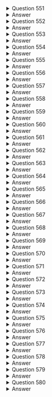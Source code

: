 <details>
  <summary>Question 551</summary>

A company has a financial application that produces reports. The reports average 50 KB in size and are stored in Amazon S3. The reports are frequently accessed during the first week after production and must be stored for several years. The reports must be retrievable within 6 hours.

Which solution meets these requirements MOST cost-effectively?

-   [ ] A. Use S3 Standard. Use an S3 Lifecycle rule to transition the reports to S3 Glacier after 7 days.
-   [ ] B. Use S3 Standard. Use an S3 Lifecycle rule to transition the reports to S3 Standard-Infrequent Access (S3 Standard-IA) after 7 days.
-   [ ] C. Use S3 Intelligent-Tiering. Configure S3 Intelligent-Tiering to transition the reports to S3 Standard-Infrequent Access (S3 Standard-IA) and S3 Glacier.
-   [ ] D. Use S3 Standard. Use an S3 Lifecycle rule to transition the reports to S3 Glacier Deep Archive after 7 days.

</details>

<details>
  <summary>Answer</summary>

-   [ ] A. Use S3 Standard. Use an S3 Lifecycle rule to transition the reports to S3 Glacier after 7 days.

Why this is the correct answer:

A. Use S3 Standard. Use an S3 Lifecycle rule to transition the reports to S3 Glacier after 7 days.

-   [ ] S3 Standard is suitable for frequently accessed data, meeting the requirement for access during the first week.
-   [ ] S3 Lifecycle rules automate the transition of objects between storage classes.
-   [ ] Transitioning to S3 Glacier after 7 days balances cost-effectiveness and the 6-hour retrieval requirement. S3 Glacier has a retrieval time of a few hours, which fits the needs.
-   [ ] This solution is cost-effective because S3 Glacier is cheaper for long-term storage compared to S3 Standard.

Why are the other answers wrong?

-   [ ] B. S3 Standard-IA is for less frequently accessed data. Since the reports are frequently accessed in the first week, this is not ideal.
-   [ ] C. S3 Intelligent-Tiering automatically moves data based on access patterns, which adds complexity without a clear cost benefit over using lifecycle rules for known access patterns.
-   [ ] D. S3 Glacier Deep Archive has the lowest storage cost but a longer retrieval time (typically within 12 hours), which does not meet the 6-hour requirement.

Therefore, Option A is the most cost-effective solution that meets the access and retrieval requirements.
</details>
<details>
  <summary>Question 552</summary>

A company needs to optimize the cost of its Amazon EC2 instances. The company also needs to change the type and family of its EC2 instances every 2-3 months. What should the company do to meet these requirements?

-   [ ] A. Purchase Partial Upfront Reserved Instances for a 3-year term.
-   [ ] B. Purchase a No Upfront Compute Savings Plan for a 1-year term.
-   [ ] C. Purchase All Upfront Reserved Instances for a 1-year term.
-   [ ] D. Purchase an All Upfront EC2 Instance Savings Plan for a 1-year term.

</details>

<details>
  <summary>Answer</summary>

-   [ ] B. Purchase a No Upfront Compute Savings Plan for a 1-year term.

Why this is the correct answer:

B. Purchase a No Upfront Compute Savings Plan for a 1-year term.

-   [ ] Compute Savings Plans provide significant cost savings and flexibility.
-   [ ] No Upfront Savings Plans do not require any initial payment, which helps with cost optimization.
-   [ ] Compute Savings Plans allow you to change the EC2 instance type and family, which is necessary since the company changes instances every 2-3 months.
-   [ ] A 1-year term provides a good balance between commitment and flexibility.

Why are the other answers wrong?

-   [ ] A, C, and D. Reserved Instances and EC2 Instance Savings Plans commit you to specific instance types or families, reducing flexibility and not accommodating the need to change instances frequently. All Upfront options also require a large initial payment.

Therefore, Option B is the best choice for cost optimization and flexibility in changing EC2 instances.
</details>
<details>
  <summary>Question 553</summary>

A solutions architect needs to review a company's Amazon S3 buckets to discover personally identifiable information (PII). The company stores the PII data in the us-east-1 Region and us-west-2 Region. Which solution will meet these requirements with the LEAST operational overhead?

-   [ ] A. Configure Amazon Macie in each Region. Create a job to analyze the data that is in Amazon S3.
-   [ ] B. Configure AWS Security Hub for all Regions. Create an AWS Config rule to analyze the data that is in Amazon S3.
-   [ ] C. Configure Amazon Inspector to analyze the data that is in Amazon S3.
-   [ ] D. Configure Amazon GuardDuty to analyze the data that is in Amazon S3.

</details>

<details>
  <summary>Answer</summary>

-   [ ] A. Configure Amazon Macie in each Region. Create a job to analyze the data that is in Amazon S3.

Why this is the correct answer:

A. Configure Amazon Macie in each Region. Create a job to analyze the data that is in Amazon S3.

-   [ ] Amazon Macie is specifically designed to discover and protect sensitive data, including PII, in Amazon S3.
-   [ ] It automates the process of identifying PII, reducing operational overhead.
-   [ ] Macie can be configured to operate in multiple regions, allowing for comprehensive analysis of S3 buckets across us-east-1 and us-west-2.

Why are the other answers wrong?

-   [ ] B. AWS Security Hub provides a centralized view of security alerts and compliance status but is not designed for PII discovery in S3.
-   [ ] C. Amazon Inspector is an automated security assessment service that helps improve the security and compliance of applications deployed on AWS. It is not designed for PII discovery in S3.
-   [ ] D. Amazon GuardDuty is a threat detection service that monitors for malicious activity. It is not designed for PII discovery in S3.

Therefore, Option A is the most suitable solution for discovering PII in S3 with the least operational overhead.
</details>
<details>
  <summary>Question 554</summary>

A company's SAP application has a backend SQL Server database in an on-premises environment. The company wants to migrate its on-premises application and database server to AWS. The company needs an instance type that meets the high demands of its SAP database. On-premises performance data shows that both the SAP application and the database have high memory utilization. Which solution will meet these requirements?

-   [ ] A. Use the compute optimized instance family for the application. Use the memory optimized instance family for the database.
-   [ ] B. Use the storage optimized instance family for both the application and the database.
-   [ ] C. Use the memory optimized instance family for both the application and the database.
-   [ ] D. Use the high performance computing (HPC) optimized instance family for the application. Use the memory optimized instance family for the database.

</details>

<details>
  <summary>Answer</summary>

-   [ ] C. Use the memory optimized instance family for both the application and the database.

Why this is the correct answer:

C. Use the memory optimized instance family for both the application and the database.

-   [ ] Since the on-premises performance data shows high memory utilization for both the SAP application and the SQL Server database, using memory-optimized instances is crucial.
-   [ ] Memory-optimized instances are designed for workloads that require large amounts of memory, ensuring optimal performance for both the application and the database.

Why are the other answers wrong?

-   [ ] A. While compute-optimized instances are good for applications needing high processing power, they do not address the high memory requirement.
-   [ ] B. Storage-optimized instances are designed for applications that require high disk I/O, not high memory.
-   [ ] D. HPC-optimized instances are designed for complex scientific and engineering workloads, which is not the primary need for a typical SAP application and database.

Therefore, Option C is the most appropriate solution to meet the memory requirements of the SAP application and SQL Server database.
</details>
<details>
  <summary>Question 555</summary>

A company runs an application in a VPC with public and private subnets. The VPC extends across multiple Availability Zones. The application runs on Amazon EC2 instances in private subnets. The application uses an Amazon Simple Queue Service (Amazon SQS) queue. A solutions architect needs to design a secure solution to establish a connection between the EC2 instances and the SQS queue. Which solution will meet these requirements?

-   [ ] A. Implement an interface VPC endpoint for Amazon SQS. Configure the endpoint to use the private subnets. Add to the endpoint a security group that has an inbound access rule that allows traffic from the EC2 instances that are in the private subnets.
-   [ ] B. Implement an interface VPC endpoint for Amazon SQS. Configure the endpoint to use the public subnets. Attach to the interface endpoint a VPC endpoint policy that allows access from the EC2 instances that are in the private subnets.
-   [ ] C. Implement an interface VPC endpoint for Amazon SQS. Configure the endpoint to use the public subnets. Attach an Amazon SQS access policy to the interface VPC endpoint that allows requests from only a specified VPC endpoint.
-   [ ] D. Implement a gateway endpoint for Amazon SQS. Add a NAT gateway to the private subnets. Attach an IAM role to the EC2 instances that allows access to the SQS queue.

</details>

<details>
  <summary>Answer</summary>

-   [ ] A. Implement an interface VPC endpoint for Amazon SQS. Configure the endpoint to use the private subnets. Add to the endpoint a security group that has an inbound access rule that allows traffic from the EC2 instances that are in the private subnets.

Why this is the correct answer:

A. Implement an interface VPC endpoint for Amazon SQS. Configure the endpoint to use the private subnets. Add to the endpoint a security group that has an inbound access rule that allows traffic from the EC2 instances that are in the private subnets.

-   [ ] Interface VPC endpoints enable you to connect to AWS services privately within your VPC, without exposing your instances to the internet.
-   [ ] Configuring the endpoint in the private subnets ensures that the traffic to SQS does not leave the VPC.
-   [ ] Security groups act as a virtual firewall for your EC2 instances. By adding an inbound rule, you control which traffic is allowed to access the endpoint, providing an additional layer of security.

Why are the other answers wrong?

-   [ ] B and C. Configuring the interface VPC endpoint in the public subnets would require traffic to traverse the public subnets, which is less secure than keeping it within the private subnets.
-   [ ] D. Gateway endpoints are used for S3 and DynamoDB, not for SQS. Using a NAT gateway would allow the instances to access SQS, but it is less secure and has higher operational overhead compared to interface VPC endpoints.

Therefore, Option A is the most secure and efficient solution for connecting EC2 instances in private subnets to an SQS queue.
</details>
<details>
  <summary>Question 556</summary>

A solutions architect is using an AWS CloudFormation template to deploy a three-tier web application. The web application consists of a web tier and an application tier that stores and retrieves user data in Amazon DynamoDB tables. The web and application tiers are hosted on Amazon EC2 instances, and the database tier is not publicly accessible. The application EC2 instances need to access the DynamoDB tables without exposing API credentials in the template. What should the solutions architect do to meet these requirements?

-   [ ] A. Create an IAM role to read the DynamoDB tables. Associate the role with the application instances by referencing an instance profile.
-   [ ] B. Create an IAM role that has the required permissions to read and write from the DynamoDB tables. Add the role to the EC2 instance profile, and associate the instance profile with the application instances.
-   [ ] C. Use the parameter section in the AWS CloudFormation template to have the user input access and secret keys from an already-created IAM user that has the required permissions to read and write from the DynamoDB tables.
-   [ ] D. Create an IAM user in the AWS CloudFormation template that has the required permissions to read and write from the DynamoDB tables. Use the GetAtt function to retrieve the access and secret keys, and pass them to the application instances through the user data.

</details>

<details>
  <summary>Answer</summary>

-   [ ] B. Create an IAM role that has the required permissions to read and write from the DynamoDB tables. Add the role to the EC2 instance profile, and associate the instance profile with the application instances.

Why this is the correct answer:

B. Create an IAM role that has the required permissions to read and write from the DynamoDB tables. Add the role to the EC2 instance profile, and associate the instance profile with the application instances.

-   [ ] IAM roles provide a secure way to grant permissions to EC2 instances to access AWS services without embedding credentials directly in the instances or CloudFormation templates.
-   [ ] An instance profile is a container for an IAM role that you can associate with an EC2 instance.
-   [ ] This approach ensures that the application instances can access DynamoDB using the permissions granted by the IAM role, without exposing any API credentials.

Why are the other answers wrong?

-   [ ] A. While creating an IAM role is correct, simply referencing an instance profile without adding the role to it will not grant the necessary permissions.
-   [ ] C. Using the parameter section to input access and secret keys exposes the credentials, which is a security risk.
-   [ ] D. Creating an IAM user in the CloudFormation template and passing the credentials through user data also exposes the credentials, which is insecure.

Therefore, Option B is the most secure and recommended way to grant permissions to EC2 instances to access DynamoDB.
</details>
<details>
  <summary>Question 557</summary>

A solutions architect manages an analytics application. The application stores large amounts of semi-structured data in an Amazon S3 bucket. The solutions architect wants to use parallel data processing to process the data more quickly. The solutions architect also wants to use information that is stored in an Amazon Redshift database to enrich the data. Which solution will meet these requirements?

-   [ ] A. Use Amazon Athena to process the S3 data. Use AWS Glue with the Amazon Redshift data to enrich the S3 data.
-   [ ] B. Use Amazon EMR to process the S3 data. Use Amazon EMR with the Amazon Redshift data to enrich the S3 data.
-   [ ] C. Use Amazon EMR to process the S3 data. Use Amazon Kinesis Data Streams to move the S3 data into Amazon Redshift so that the data can be enriched.
-   [ ] D. Use AWS Glue to process the S3 data. Use AWS Lake Formation with the Amazon Redshift data to enrich the S3 data.

</details>

<details>
  <summary>Answer</summary>

-   [ ] B. Use Amazon EMR to process the S3 data. Use Amazon EMR with the Amazon Redshift data to enrich the S3 data.

Why this is the correct answer:

B. Use Amazon EMR to process the S3 data. Use Amazon EMR with the Amazon Redshift data to enrich the S3 data.

-   [ ] Amazon EMR is a managed Hadoop framework that can process large amounts of data in parallel, making it suitable for processing the semi-structured data in S3.
-   [ ] EMR can also connect to and process data from Amazon Redshift, allowing for data enrichment.
-   [ ] This solution provides a unified platform for both processing the S3 data and integrating the Redshift data.

Why are the other answers wrong?

-   [ ] A. Amazon Athena is suitable for querying data in S3 using SQL but is not as powerful for complex data processing as EMR. AWS Glue is primarily an ETL service, not a processing platform.
-   [ ] C. While EMR can process the S3 data, using Kinesis Data Streams to move the S3 data into Redshift is not efficient for batch processing and adds unnecessary complexity.
-   [ ] D. AWS Glue is an ETL service, not designed for processing large amounts of data. AWS Lake Formation is a service for building data lakes, not for data processing.

Therefore, Option B is the most appropriate solution for parallel data processing and enriching S3 data with Redshift data.
</details>
<details>
  <summary>Question 558</summary>

A company has two VPCs that are located in the us-west-2 Region within the same AWS account. The company needs to allow network traffic between these VPCs. Approximately 500 GB of data transfer will occur between the VPCs each month. What is the MOST cost-effective solution to connect these VPCs?

-   [ ] A. Implement AWS Transit Gateway to connect the VPCs. Update the route tables of each VPC to use the transit gateway for inter-VPC communication.
-   [ ] B. Implement an AWS Site-to-Site VPN tunnel between the VPCs. Update the route tables of each VPC to use the VPN tunnel for inter-VPC communication.
-   [ ] C. Set up a VPC peering connection between the VPCs. Update the route tables of each VPC to use the VPC peering connection for inter-VPC communication.
-   [ ] D. Set up a 1 GB AWS Direct Connect connection between the VPCs. Update the route tables of each VPC to use the Direct Connect connection for inter-VPC communication.

</details>

<details>
  <summary>Answer</summary>

-   [ ] C. Set up a VPC peering connection between the VPCs. Update the route tables of each VPC to use the VPC peering connection for inter-VPC communication.

Why this is the correct answer:

C. Set up a VPC peering connection between the VPCs. Update the route tables of each VPC to use the VPC peering connection for inter-VPC communication.

-   [ ] VPC peering allows you to connect two VPCs and route traffic between them privately.
-   [ ] It is the most cost-effective and straightforward solution for connecting two VPCs within the same region and account, especially for moderate data transfer volumes.

Why are the other answers wrong?

-   [ ] A. AWS Transit Gateway is designed for connecting many VPCs and on-premises networks. It is more complex and expensive than VPC peering for just two VPCs.
-   [ ] B. Site-to-Site VPN is used for connecting VPCs to on-premises networks over the internet. It adds overhead and cost compared to VPC peering for intra-region connectivity.
-   [ ] D. AWS Direct Connect is used for dedicated network connections between on-premises and AWS. It is not cost-effective for connecting two VPCs in the same region.

Therefore, Option C is the most cost-effective solution for connecting the two VPCs.
</details>
<details>
  <summary>Question 559</summary>

A company hosts multiple applications on AWS for different product lines. The applications use different compute resources, including Amazon EC2 instances and Application Load Balancers. The applications run in different AWS accounts under the same organization in AWS Organizations across multiple AWS Regions. Teams for each product line have tagged each compute resource in the individual accounts. The company wants more details about the cost for each product line from the consolidated billing feature in Organizations. Which combination of steps will meet these requirements? (Choose two.)

-   [ ] A. Select a specific AWS generated tag in the AWS Billing console.
-   [ ] B. Select a specific user-defined tag in the AWS Billing console.
-   [ ] C. Select a specific user-defined tag in the AWS Resource Groups console.
-   [ ] D. Activate the selected tag from each AWS account.
-   [ ] E. Activate the selected tag from the Organizations management account.

</details>

<details>
  <summary>Answer</summary>

-   [ ] B. Select a specific user-defined tag in the AWS Billing console.
-   [ ] E. Activate the selected tag from the Organizations management account.

Why these are the correct answers:

B. Select a specific user-defined tag in the AWS Billing console.

-   [ ] AWS Billing console allows you to filter and group costs by user-defined tags.
-   [ ] This enables the company to break down costs by product line, as long as the resources are tagged appropriately.

E. Activate the selected tag from the Organizations management account.

-   [ ] To use tags for cost allocation in consolidated billing, the tags must be activated in the AWS Organizations management account.
-   [ ] This ensures that the cost allocation data includes the tagged resources across all accounts in the organization.

Why are the other answers wrong?

-   [ ] A. AWS generated tags are not used for cost allocation. User-defined tags are necessary.
-   [ ] C. AWS Resource Groups console is for organizing resources, not for cost allocation.
-   [ ] D. Tags need to be activated in the Organizations management account, not in each individual AWS account.

Therefore, Options B and E are the correct steps to get cost details for each product line.
</details>
<details>
  <summary>Question 560</summary>

A company's solutions architect is designing an AWS multi-account solution that uses AWS Organizations. The solutions architect has organized the company's accounts into organizational units (OUs). The solutions architect needs a solution that will identify any changes to the OU hierarchy. The solution also needs to notify the company's operations team of any changes. Which solution will meet these requirements with the LEAST operational overhead?

-   [ ] A. Provision the AWS accounts by using AWS Control Tower. Use account drift notifications to identify the changes to the OU hierarchy.
-   [ ] B. Provision the AWS accounts by using AWS Control Tower. Use AWS Config aggregated rules to identify the changes to the OU hierarchy.
-   [ ] C. Use AWS Service Catalog to create accounts in Organizations. Use an AWS CloudTrail organization trail to identify the changes to the OU hierarchy.
-   [ ] D. Use AWS CloudFormation templates to create accounts in Organizations. Use the drift detection operation on a stack to identify the changes to the OU hierarchy.

</details>

<details>
  <summary>Answer</summary>

-   [ ] A. Provision the AWS accounts by using AWS Control Tower. Use account drift notifications to identify the changes to the OU hierarchy.

Why this is the correct answer:

A. Provision the AWS accounts by using AWS Control Tower. Use account drift notifications to identify the changes to the OU hierarchy.

-   [ ] AWS Control Tower provides a way to set up and govern a secure, multi-account AWS environment.
-   [ ] Control Tower offers account drift detection, which can identify changes to the OU hierarchy and notify the operations team.
-   [ ] This solution is designed to manage and monitor multi-account environments, minimizing operational overhead.

Why are the other answers wrong?

-   [ ] B. AWS Config can monitor resource configurations but is not specifically designed to track OU hierarchy changes in the same way as Control Tower's drift detection.
-   [ ] C. AWS Service Catalog is used for creating and managing catalogs of IT services, not for tracking OU hierarchy changes. CloudTrail records API calls but requires more effort to monitor and interpret OU changes.
-   [ ] D. AWS CloudFormation is used for provisioning resources, not for monitoring OU hierarchy changes. Drift detection in CloudFormation is for resource configuration changes within a stack, not OU changes.

Therefore, Option A is the most suitable solution for identifying and notifying changes to the OU hierarchy with the least operational overhead.
</details>

<details>
  <summary>Question 561</summary>

A company's website handles millions of requests each day, and the number of requests continues to increase. A solutions architect needs to improve the response time of the web application. The solutions architect determines that the application needs to decrease latency when retrieving product details from the Amazon DynamoDB table. Which solution will meet these requirements with the LEAST amount of operational overhead?

-   [ ] A. Set up a DynamoDB Accelerator (DAX) cluster. Route all read requests through DAX.
-   [ ] B. Set up Amazon ElastiCache for Redis between the DynamoDB table and the web application. Route all read requests through Redis.
-   [ ] C. Set up Amazon ElastiCache for Memcached between the DynamoDB table and the web application. Route all read requests through Memcached.
-   [ ] D. Set up Amazon DynamoDB Streams on the table, and have AWS Lambda read from the table and populate Amazon ElastiCache. Route all read requests through ElastiCache.

</details>

<details>
  <summary>Answer</summary>

-   [ ] A. Set up a DynamoDB Accelerator (DAX) cluster. Route all read requests through DAX.

Why this is the correct answer:

A. Set up a DynamoDB Accelerator (DAX) cluster. Route all read requests through DAX.

-   [ ] DynamoDB Accelerator (DAX) is a fully managed, highly available, in-memory cache for DynamoDB.
-   [ ] It is designed to reduce DynamoDB read latency from milliseconds to microseconds.
-   [ ] DAX is specifically built for DynamoDB and requires minimal operational overhead as it is fully managed by AWS.

Why are the other answers wrong?

-   [ ] B and C. Amazon ElastiCache (Redis or Memcached) can be used for caching, but it requires more operational overhead to set up, manage, and maintain compared to DAX. It is also a general-purpose caching service, not specifically optimized for DynamoDB.
-   [ ] D. Using DynamoDB Streams and Lambda to populate ElastiCache adds significant complexity and operational overhead. It involves setting up and managing additional services and logic.

Therefore, Option A is the most efficient solution to improve DynamoDB response time with the least operational overhead.
</details>
<details>
  <summary>Question 562</summary>

A solutions architect needs to ensure that API calls to Amazon DynamoDB from Amazon EC2 instances in a VPC do not travel across the internet. Which combination of steps should the solutions architect take to meet this requirement? (Choose two.)

-   [ ] A. Create a route table entry for the endpoint.
-   [ ] B. Create a gateway endpoint for DynamoDB.
-   [ ] C. Create an interface endpoint for Amazon EC2.
-   [ ] D. Create an elastic network interface for the endpoint in each of the subnets of the VPC.
-   [ ] E. Create a security group entry in the endpoint's security group to provide access.

</details>

<details>
  <summary>Answer</summary>

-   [ ] A. Create a route table entry for the endpoint.
-   [ ] B. Create a gateway endpoint for DynamoDB.

Why these are the correct answers:

A. Create a route table entry for the endpoint.

-   [ ] To ensure that traffic to DynamoDB goes through the endpoint, you need to add a route to the route table associated with the subnets where your EC2 instances reside.
-   [ ] This route directs traffic destined for DynamoDB to the gateway endpoint.

B. Create a gateway endpoint for DynamoDB.

-   [ ] Gateway endpoints for DynamoDB enable you to connect to DynamoDB from within your VPC without traversing the internet.
-   [ ] This provides secure and private connectivity.

Why are the other answers wrong?

-   [ ] C. Interface endpoints are used for services like API Gateway and Kinesis, not DynamoDB.
-   [ ] D. You don't need to create an elastic network interface for gateway endpoints. They are managed differently from interface endpoints.
-   [ ] E. Security groups are used to control traffic to EC2 instances, not to gateway endpoints.

Therefore, Options A and B are the correct steps to ensure API calls to DynamoDB do not travel across the internet.
</details>
<details>
  <summary>Question 563</summary>

A company runs its applications on both Amazon Elastic Kubernetes Service (Amazon EKS) clusters and on-premises Kubernetes clusters. The company wants to view all clusters and workloads from a central location. Which solution will meet these requirements with the LEAST operational overhead?

-   [ ] A. Use Amazon CloudWatch Container Insights to collect and group the cluster information.
-   [ ] B. Use Amazon EKS Connector to register and connect all Kubernetes clusters.
-   [ ] C. Use AWS Systems Manager to collect and view the cluster information.
-   [ ] D. Use Amazon EKS Anywhere as the primary cluster to view the other clusters with native Kubernetes commands.

</details>

<details>
  <summary>Answer</summary>

-   [ ] B. Use Amazon EKS Connector to register and connect all Kubernetes clusters.

Why this is the correct answer:

B. Use Amazon EKS Connector to register and connect all Kubernetes clusters.

-   [ ] Amazon EKS Connector allows you to register any Kubernetes cluster to connect it to AWS.
-   [ ] Once connected, you can view all clusters and workloads in the Amazon EKS console, providing a centralized view.
-   [ ] This solution is designed to simplify the management and visibility of Kubernetes clusters, reducing operational overhead.

Why are the other answers wrong?

-   [ ] A. CloudWatch Container Insights collects metrics and logs but does not provide a centralized way to view and manage all clusters.
-   [ ] C. AWS Systems Manager is for managing EC2 instances and other AWS resources, not specifically for viewing Kubernetes clusters and workloads.
-   [ ] D. Amazon EKS Anywhere allows you to run EKS on-premises but does not provide a centralized view of all existing clusters with native Kubernetes commands.

Therefore, Option B is the most suitable solution for centralized visibility with the least operational overhead.
</details>
<details>
  <summary>Question 564</summary>

A company is building an ecommerce application and needs to store sensitive customer information. The company needs to give customers the ability to complete purchase transactions on the website. The company also needs to ensure that sensitive customer data is protected, even from database administrators. Which solution meets these requirements?

-   [ ] A. Store sensitive data in an Amazon Elastic Block Store (Amazon EBS) volume. Use EBS encryption to encrypt the data. Use an IAM instance role to restrict access.
-   [ ] B. Store sensitive data in Amazon RDS for MySQL. Use AWS Key Management Service (AWS KMS) client-side encryption to encrypt the data.
-   [ ] C. Store sensitive data in Amazon S3. Use AWS Key Management Service (AWS KMS) server-side encryption to encrypt the data. Use S3 bucket policies to restrict access.
-   [ ] D. Store sensitive data in Amazon FSx for Windows Server. Mount the file share on application servers. Use Windows file permissions to restrict access.

</details>

<details>
  <summary>Answer</summary>

-   [ ] B. Store sensitive data in Amazon RDS for MySQL. Use AWS Key Management Service (AWS KMS) client-side encryption to encrypt the data.

Why this is the correct answer:

B. Store sensitive data in Amazon RDS for MySQL. Use AWS Key Management Service (AWS KMS) client-side encryption to encrypt the data.

-   [ ] Client-side encryption with AWS KMS allows the application itself to encrypt the data before it is sent to the database.
-   [ ] This ensures that the data is encrypted at rest and in transit, and even database administrators cannot see the decrypted data.
-   [ ] Amazon RDS for MySQL provides a managed database service, simplifying operations.

Why are the other answers wrong?

-   [ ] A. EBS encryption encrypts data at rest on the volume, but database administrators with access to the EC2 instances or the underlying storage can potentially access the unencrypted data.
-   [ ] C. S3 server-side encryption encrypts data at rest in S3, but it does not protect the data from database administrators.
-   [ ] D. Amazon FSx for Windows Server and Windows file permissions do not provide the level of protection needed to prevent database administrators from accessing sensitive data.

Therefore, Option B is the most secure solution to protect sensitive customer data, even from database administrators.
</details>
<details>
  <summary>Question 565</summary>

A company has an on-premises MySQL database that handles transactional data. The company is migrating the database to the AWS Cloud. The migrated database must maintain compatibility with the company's applications that use the database. The migrated database also must scale automatically during periods of increased demand. Which migration solution will meet these requirements?

-   [ ] A. Use native MySQL tools to migrate the database to Amazon RDS for MySQL. Configure elastic storage scaling.
-   [ ] B. Migrate the database to Amazon Redshift by using the mysqldump utility. Turn on Auto Scaling for the Amazon Redshift cluster.
-   [ ] C. Use AWS Database Migration Service (AWS DMS) to migrate the database to Amazon Aurora. Turn on Aurora Auto Scaling.
-   [ ] D. Use AWS Database Migration Service (AWS DMS) to migrate the database to Amazon DynamoDB. Configure an Auto Scaling policy.

</details>

<details>
  <summary>Answer</summary>

-   [ ] C. Use AWS Database Migration Service (AWS DMS) to migrate the database to Amazon Aurora. Turn on Aurora Auto Scaling.

Why this is the correct answer:

C. Use AWS Database Migration Service (AWS DMS) to migrate the database to Amazon Aurora. Turn on Aurora Auto Scaling.

-   [ ] AWS DMS simplifies database migration to AWS.
-   [ ] Amazon Aurora is compatible with MySQL, ensuring compatibility with the company's applications.
-   [ ] Aurora Auto Scaling automatically scales the database capacity based on demand, meeting the scaling requirement.

Why are the other answers wrong?

-   [ ] A. While Amazon RDS for MySQL maintains compatibility, elastic storage scaling only scales storage, not compute resources.
-   [ ] B. Amazon Redshift is a data warehouse service, not suitable for transactional data, and requires significant application changes.
-   [ ] D. Amazon DynamoDB is a NoSQL database and is not compatible with MySQL, requiring substantial application changes.

Therefore, Option C is the best solution for migrating the MySQL database with compatibility and auto-scaling capabilities.
</details>
<details>
  <summary>Question 566</summary>

A company runs multiple Amazon EC2 Linux instances in a VPC across two Availability Zones. The instances host applications that use a hierarchical directory structure. The applications need to read and write rapidly and concurrently to shared storage. What should a solutions architect do to meet these requirements?

-   [ ] A. Create an Amazon S3 bucket. Allow access from all the EC2 instances in the VPC.
-   [ ] B. Create an Amazon Elastic File System (Amazon EFS) file system. Mount the EFS file system from each EC2 instance.
-   [ ] C. Create a file system on a Provisioned IOPS SSD (io2) Amazon Elastic Block Store (Amazon EBS) volume. Attach the EBS volume to all the EC2 instances.
-   [ ] D. Create file systems on Amazon Elastic Block Store (Amazon EBS) volumes that are attached to each EC2 instance. Synchronize the EBS volumes across the different EC2 instances.

</details>

<details>
  <summary>Answer</summary>

-   [ ] B. Create an Amazon Elastic File System (Amazon EFS) file system. Mount the EFS file system from each EC2 instance.

Why this is the correct answer:

B. Create an Amazon Elastic File System (Amazon EFS) file system. Mount the EFS file system from each EC2 instance.

-   [ ] Amazon EFS provides a scalable file storage for use with EC2 instances.
-   [ ] It supports concurrent read/write access from multiple EC2 instances, making it suitable for applications with a hierarchical directory structure that require shared storage.
-   [ ] EFS is designed for high availability and performance, meeting the requirements for rapid and concurrent access.

Why are the other answers wrong?

-   [ ] A. Amazon S3 is object storage, not file storage, and does not support the hierarchical directory structure or concurrent read/write access needed by the applications.
-   [ ] C. EBS volumes can only be attached to a single EC2 instance at a time. They are not designed for shared storage or concurrent access from multiple instances.
-   [ ] D. Creating separate EBS volumes and synchronizing them is complex, inefficient, and does not provide the same level of consistency and performance as EFS.

Therefore, Option B is the most appropriate solution for shared file storage with concurrent access.
</details>
<details>
  <summary>Question 567</summary>

A solutions architect is designing a workload that will store hourly energy consumption by business tenants in a building. The sensors will feed a database through HTTP requests that will add up usage for each tenant. The solutions architect must use managed services when possible. The workload will receive more features in the future as the solutions architect adds independent components. Which solution will meet these requirements with the LEAST operational overhead?

-   [ ] A. Use Amazon API Gateway with AWS Lambda functions to receive the data from the sensors, process the data, and store the data in an Amazon DynamoDB table.
-   [ ] B. Use an Elastic Load Balancer that is supported by an Auto Scaling group of Amazon EC2 instances to receive and process the data from the sensors. Use an Amazon S3 bucket to store the processed data.
-   [ ] C. Use Amazon API Gateway with AWS Lambda functions to receive the data from the sensors, process the data, and store the data in a Microsoft SQL Server Express database on an Amazon EC2 instance.
-   [ ] D. Use an Elastic Load Balancer that is supported by an Auto Scaling group of Amazon EC2 instances to receive and process the data from the sensors. Use an Amazon Elastic File System (Amazon EFS) shared file system to store the processed data.

</details>

<details>
  <summary>Answer</summary>

-   [ ] A. Use Amazon API Gateway with AWS Lambda functions to receive the data from the sensors, process the data, and store the data in an Amazon DynamoDB table.

Why this is the correct answer:

A. Use Amazon API Gateway with AWS Lambda functions to receive the data from the sensors, process the data, and store the data in an Amazon DynamoDB table.

-   [ ] Amazon API Gateway is a managed service that makes it easy to create, publish, maintain, monitor, and secure APIs.
-   [ ] AWS Lambda is a managed, serverless compute service that allows you to run code without provisioning or managing servers.
-   [ ] Amazon DynamoDB is a fully managed NoSQL database service.
-   [ ] This combination provides a fully managed, scalable, and flexible solution with minimal operational overhead. It also allows for easy integration of future components.

Why are the other answers wrong?

-   [ ] B and D. Using EC2 instances and Elastic Load Balancers requires more operational overhead for managing instances, scaling, and maintenance compared to serverless services.
-   [ ] C. Using a Microsoft SQL Server Express database on an EC2 instance increases operational overhead due to database management.

Therefore, Option A is the most suitable solution for minimizing operational overhead and using managed services.
</details>
<details>
  <summary>Question 568</summary>

A solutions architect is designing the storage architecture for a new web application used for storing and viewing engineering drawings. All application components will be deployed on the AWS infrastructure. The application design must support caching to minimize the amount of time that users wait for the engineering drawings to load. The application must be able to store petabytes of data. Which combination of storage and caching should the solutions architect use?

-   [ ] A. Amazon S3 with Amazon CloudFront
-   [ ] B. Amazon S3 Glacier with Amazon ElastiCache
-   [ ] C. Amazon Elastic Block Store (Amazon EBS) volumes with Amazon CloudFront
-   [ ] D. AWS Storage Gateway with Amazon ElastiCache

</details>

<details>
  <summary>Answer</summary>

-   [ ] A. Amazon S3 with Amazon CloudFront

Why this is the correct answer:

A. Amazon S3 with Amazon CloudFront

-   [ ] Amazon S3 is scalable object storage that can store petabytes of data.
-   [ ] Amazon CloudFront is a content delivery network (CDN) that caches content at edge locations, reducing latency for users.
-   [ ] This combination is ideal for storing large amounts of data and delivering it quickly to users through caching.

Why are the other answers wrong?

-   [ ] B. Amazon S3 Glacier is for long-term archival storage, not for frequently accessed data that needs caching. Amazon ElastiCache is a caching service but does not provide the storage capacity needed.
-   [ ] C. Amazon EBS volumes are block storage and are not designed for storing petabytes of data. They are also not suitable for serving content to a large number of users.
-   [ ] D. AWS Storage Gateway connects on-premises storage to AWS and is not suitable for storing large amounts of data in the cloud or for caching web application content.

Therefore, Option A is the most appropriate solution for storing petabytes of data and caching it for fast retrieval.
</details>
<details>
  <summary>Question 569</summary>

An Amazon EventBridge rule targets a third-party API. The third-party API has not received any incoming traffic. A solutions architect needs to determine whether the rule conditions are being met and if the rule's target is being invoked. Which solution will meet these requirements?

-   [ ] A. Check for metrics in Amazon CloudWatch in the namespace for AWS/Events.
-   [ ] B. Review events in the Amazon Simple Queue Service (Amazon SQS) dead-letter queue.
-   [ ] C. Check for the events in Amazon CloudWatch Logs.
-   [ ] D. Check the trails in AWS CloudTrail for the EventBridge events.

</details>

<details>
  <summary>Answer</summary>

-   [ ] A. Check for metrics in Amazon CloudWatch in the namespace for AWS/Events.

Why this is the correct answer:

A. Check for metrics in Amazon CloudWatch in the namespace for AWS/Events.

-   [ ] Amazon CloudWatch provides metrics for AWS services, including EventBridge.
-   [ ] The `AWS/Events` namespace contains metrics related to EventBridge rules, such as `Invocations`, `MatchedEvents`, and `FailedInvocations`.
-   [ ] By monitoring these metrics, you can determine if the rule conditions are being met (MatchedEvents) and if the target is being invoked (Invocations).

Why are the other answers wrong?

-   [ ] B. Amazon SQS dead-letter queues (DLQs) are used to store messages that fail to be processed by SQS queues. They are not directly related to EventBridge rule invocations.
-   [ ] C. CloudWatch Logs are used for logging application or service output, not for monitoring EventBridge rule metrics.
-   [ ] D. AWS CloudTrail records API calls made within your AWS account. While it can show EventBridge API calls, it does not provide metrics on rule conditions or target invocations.

Therefore, Option A is the most suitable solution for monitoring EventBridge rule behavior.
</details>
<details>
  <summary>Question 570</summary>

A company has a large workload that runs every Friday evening. The workload runs on Amazon EC2 instances that are in two Availability Zones in the us-east-1 Region. Normally, the company must run no more than two instances at all times. However, the company wants to scale up to six instances each Friday to handle a regularly repeating increased workload. Which solution will meet these requirements with the LEAST operational overhead?

-   [ ] A. Create a reminder in Amazon EventBridge to scale the instances.
-   [ ] B. Create an Auto Scaling group that has a scheduled action.
-   [ ] C. Create an Auto Scaling group that uses manual scaling.
-   [ ] D. Create an Auto Scaling group that uses automatic scaling.

</details>

<details>
  <summary>Answer</summary>

-   [ ] B. Create an Auto Scaling group that has a scheduled action.

Why this is the correct answer:

B. Create an Auto Scaling group that has a scheduled action.

-   [ ] Auto Scaling groups allow you to automatically scale EC2 instances.
-   [ ] Scheduled actions enable you to define when the Auto Scaling group should scale in or out, which is perfect for a regularly repeating workload.
-   [ ] This solution automates the scaling process, minimizing operational overhead.

Why are the other answers wrong?

-   [ ] A. Using Amazon EventBridge to trigger scaling requires additional configuration and logic to perform the scaling actions, increasing operational overhead.
-   [ ] C. Manual scaling requires someone to manually adjust the number of instances, which is not efficient or low overhead.
-   [ ] D. Automatic scaling scales instances based on metrics like CPU utilization. It is not suitable for predictable, time-based scaling and may not be as cost-effective.

Therefore, Option B is the most efficient and low-overhead solution for scaling based on a schedule.
</details>

<details>
  <summary>Question 571</summary>

A company is creating a REST API. The company has strict requirements for the use of TLS. The company requires TLSv1.3 on the API endpoints. The company also requires a specific public third-party certificate authority (CA) to sign the TLS certificate. Which solution will meet these requirements?

-   [ ] A. Use a local machine to create a certificate that is signed by the third-party Clmport the certificate into AWS Certificate Manager (ACM). Create an HTTP API in Amazon API Gateway with a custom domain. Configure the custom domain to use the certificate.
-   [ ] B. Create a certificate in AWS Certificate Manager (ACM) that is signed by the third-party CA. Create an HTTP API in Amazon API Gateway with a custom domain. Configure the custom domain to use the certificate.
-   [ ] C. Use AWS Certificate Manager (ACM) to create a certificate that is signed by the third-party CA. Import the certificate into AWS Certificate Manager (ACM). Create an AWS Lambda function with a Lambda function URL. Configure the Lambda function URL to use the certificate.
-   [ ] D. Create a certificate in AWS Certificate Manager (ACM) that is signed by the third-party CA. Create an AWS Lambda function with a Lambda function URL. Configure the Lambda function URL to use the certificate.

</details>

<details>
  <summary>Answer</summary>

-   [ ] A. Use a local machine to create a certificate that is signed by the third-party Clmport the certificate into AWS Certificate Manager (ACM). Create an HTTP API in Amazon API Gateway with a custom domain. Configure the custom domain to use the certificate.

Why this is the correct answer:

A. Use a local machine to create a certificate that is signed by the third-party Clmport the certificate into AWS Certificate Manager (ACM). Create an HTTP API in Amazon API Gateway with a custom domain. Configure the custom domain to use the certificate.

-   [ ]   This option allows for the use of a specific third-party CA, as the certificate is created locally and then imported into ACM.
-   [ ]   Amazon API Gateway supports custom domains with TLS certificates, enabling the use of TLSv1.3.
-   [ ]   This setup provides the necessary control over the certificate and TLS version for the API endpoints.

Why are the other answers wrong?

-   [ ]   B, C, and D. AWS Certificate Manager (ACM) does not directly issue certificates signed by an arbitrary third-party CA. ACM primarily issues certificates or allows importing certificates that you've obtained elsewhere. Options C and D also involve Lambda function URLs, which are not the typical way to handle custom domains and certificates for REST APIs.

Therefore, Option A is the most suitable solution to meet the requirements for TLS version and specific CA.
</details>
<details>
  <summary>Question 572</summary>

A company runs an application on AWS. The application receives inconsistent amounts of usage. The application uses AWS Direct Connect to connect to an on-premises MySQL-compatible database. The on-premises database consistently uses a minimum of 2 GiB of memory. The company wants to migrate the on-premises database to a managed AWS service. The company wants to use auto scaling capabilities to manage unexpected workload increases. Which solution will meet these requirements with the LEAST administrative overhead?

-   [ ] A. Provision an Amazon DynamoDB database with default read and write capacity settings.
-   [ ] B. Provision an Amazon Aurora database with a minimum capacity of 1 Aurora capacity unit (ACU).
-   [ ] C. Provision an Amazon Aurora Serverless v2 database with a minimum capacity of 1 Aurora capacity unit (ACU).
-   [ ] D. Provision an Amazon RDS for MySQL database with 2 GiB of memory.

</details>

<details>
  <summary>Answer</summary>

-   [ ] C. Provision an Amazon Aurora Serverless v2 database with a minimum capacity of 1 Aurora capacity unit (ACU).

Why this is the correct answer:

C. Provision an Amazon Aurora Serverless v2 database with a minimum capacity of 1 Aurora capacity unit (ACU).

-   [ ]   Amazon Aurora Serverless v2 is designed to automatically scale database capacity based on application needs, minimizing administrative overhead.
-   [ ]   It is compatible with MySQL, ensuring that the application can function with minimal changes.
-   [ ]   By setting a minimum ACU, you ensure that the database has a baseline capacity to handle consistent usage.

Why are the other answers wrong?

-   [ ]   A. Amazon DynamoDB is a NoSQL database and is not MySQL-compatible, requiring significant application changes.
-   [ ]   B. Amazon Aurora with a provisioned capacity requires manual scaling or setting up scaling rules, increasing administrative overhead.
-   [ ]   D. Amazon RDS for MySQL requires manual scaling, which does not meet the requirement for least administrative overhead.

Therefore, Option C is the most suitable solution for a managed, auto-scaling, MySQL-compatible database.
</details>
<details>
  <summary>Question 573</summary>

A company wants to use an event-driven programming model with AWS Lambda. The company wants to reduce startup latency for Lambda functions that run on Java 11. The company does not have strict latency requirements for the applications. The company wants to reduce cold starts and outlier latencies when a function scales up. Which solution will meet these requirements MOST cost-effectively?

-   [ ] A. Configure Lambda provisioned concurrency.
-   [ ] B. Increase the timeout of the Lambda functions.
-   [ ] C. Increase the memory of the Lambda functions.
-   [ ] D. Configure Lambda SnapStart.

</details>

<details>
  <summary>Answer</summary>

-   [ ] D. Configure Lambda SnapStart.

Why this is the correct answer:

D. Configure Lambda SnapStart.

-   [ ]   Lambda SnapStart improves startup performance for Java 11 Lambda functions by initializing the function and saving a snapshot of the execution environment.
-   [ ]   When the function is invoked, Lambda resumes from the snapshot, reducing cold starts and improving latency.
-   [ ]   This is a cost-effective way to reduce cold starts without the ongoing cost of provisioned concurrency.

Why are the other answers wrong?

-   [ ]   A. Provisioned concurrency keeps Lambda functions initialized, reducing cold starts, but it incurs costs for the provisioned concurrency, even when not in use.
-   [ ]   B. Increasing the timeout does not reduce cold starts; it only allows the function more time to execute.
-   [ ]   C. Increasing memory can sometimes improve performance but does not directly address cold starts as effectively as SnapStart.

Therefore, Option D is the most cost-effective solution to reduce cold starts for Java 11 Lambda functions.
</details>
<details>
  <summary>Question 574</summary>

A financial services company launched a new application that uses an Amazon RDS for MySQL database. The company uses the application to track stock market trends. The company needs to operate the application for only 2 hours at the end of each week. The company needs to optimize the cost of running the database. Which solution will meet these requirements MOST cost-effectively?

-   [ ] A. Migrate the existing RDS for MySQL database to an Aurora Serverless v2 MySQL database cluster.
-   [ ] B. Migrate the existing RDS for MySQL database to an Aurora MySQL database cluster.
-   [ ] C. Migrate the existing RDS for MySQL database to an Amazon EC2 instance that runs MySQL. Purchase an instance reservation for the EC2 instance.
-   [ ] D. Migrate the existing RDS for MySQL database to an Amazon Elastic Container Service (Amazon ECS) cluster that uses MySQL container images to run tasks.

</details>

<details>
  <summary>Answer</summary>

-   [ ] A. Migrate the existing RDS for MySQL database to an Aurora Serverless v2 MySQL database cluster.

Why this is the correct answer:

A. Migrate the existing RDS for MySQL database to an Aurora Serverless v2 MySQL database cluster.

-   [ ]   Aurora Serverless v2 is designed for infrequent, short-lived workloads. It automatically scales capacity up or down based on application needs and can pause when not in use, significantly reducing costs.
-   [ ]   This aligns perfectly with the requirement to operate the application for only 2 hours per week.

Why are the other answers wrong?

-   [ ]   B. Aurora MySQL database clusters are provisioned, and you pay for the instance capacity even when not in use, making it less cost-effective for short-duration usage.
-   [ ]   C. Running MySQL on an EC2 instance and purchasing a reservation might reduce costs compared to on-demand instances, but it still incurs costs when the database is idle, and managing EC2 instances adds operational overhead.
-   [ ]   D. Using Amazon ECS to run MySQL containers is complex and not cost-effective for a database that is only needed for 2 hours per week.

Therefore, Option A is the most cost-effective solution for running the database for short periods each week.
</details>
<details>
  <summary>Question 575</summary>

A company deploys its applications on Amazon Elastic Kubernetes Service (Amazon EKS) behind an Application Load Balancer in an AWS Region. The application needs to store data in a PostgreSQL database engine. The company wants the data in the database to be highly available. The company also needs increased capacity for read workloads. Which solution will meet these requirements with the MOST operational efficiency?

-   [ ] A. Create an Amazon DynamoDB database table configured with global tables.
-   [ ] B. Create an Amazon RDS database with Multi-AZ deployments.
-   [ ] C. Create an Amazon RDS database with Multi-AZ DB cluster deployment.
-   [ ] D. Create an Amazon RDS database configured with cross-Region read replicas.

</details>

<details>
  <summary>Answer</summary>

-   [ ] C. Create an Amazon RDS database with Multi-AZ DB cluster deployment.

Why this is the correct answer:

C. Create an Amazon RDS database with Multi-AZ DB cluster deployment.

-   [ ]   Amazon RDS with Multi-AZ DB cluster deployment (Aurora PostgreSQL) provides high availability by synchronously replicating data to multiple Availability Zones.
-   [ ]   Aurora also allows for the addition of read replicas to handle increased read workloads, providing scalability and performance.
-   [ ]   This solution is operationally efficient as RDS manages the database infrastructure.

Why are the other answers wrong?

-   [ ]   A. Amazon DynamoDB is a NoSQL database and not compatible with the PostgreSQL engine requirement.
-   [ ]   B. Amazon RDS with Multi-AZ deployments provides high availability but does not offer the same read scalability as Aurora.
-   [ ]   D. Cross-Region read replicas are for disaster recovery or global read scalability, not for handling increased read workloads within the same region.

Therefore, Option C is the most suitable and operationally efficient solution for high availability and read scalability with PostgreSQL.
</details>
<details>
  <summary>Question 576</summary>

A company is building a RESTful serverless web application on AWS by using Amazon API Gateway and AWS Lambda. The users of this web application will be geographically distributed, and the company wants to reduce the latency of API requests to these users. Which type of endpoint should a solutions architect use to meet these requirements?

-   [ ] A. Private endpoint
-   [ ] B. Regional endpoint
-   [ ] C. Interface VPC endpoint
-   [ ] D. Edge-optimized endpoint

</details>

<details>
  <summary>Answer</summary>

-   [ ] D. Edge-optimized endpoint

Why this is the correct answer:

D. Edge-optimized endpoint

-   [ ]   Edge-optimized API Gateway endpoints are designed to reduce latency for geographically distributed clients.
-   [ ]   They use Amazon CloudFront to cache responses and route requests to the nearest edge location, improving response times.

Why are the other answers wrong?

-   [ ]   A. Private endpoints are used for accessing API Gateway within a VPC, not for reducing latency for global users.
-   [ ]   B. Regional endpoints serve requests from within a specific AWS region, which can increase latency for users outside that region.
-   [ ]   C. Interface VPC endpoints are used for private connectivity within a VPC, not for global latency reduction.

Therefore, Option D is the most appropriate endpoint type for reducing latency for geographically distributed users.
</details>
<details>
  <summary>Question 577</summary>

A company uses an Amazon CloudFront distribution to serve content pages for its website. The company needs to ensure that clients use a TLS certificate when accessing the company's website. The company wants to automate the creation and renewal of the TLS certificates. Which solution will meet these requirements with the MOST operational efficiency?

-   [ ] A. Use a CloudFront security policy to create a certificate.
-   [ ] B. Use a CloudFront origin access control (OAC) to create a certificate.
-   [ ] C. Use AWS Certificate Manager (ACM) to create a certificate. Use DNS validation for the domain.
-   [ ] D. Use AWS Certificate Manager (ACM) to create a certificate. Use email validation for the domain.

</details>

<details>
  <summary>Answer</summary>

-   [ ] C. Use AWS Certificate Manager (ACM) to create a certificate. Use DNS validation for the domain.

Why this is the correct answer:

C. Use AWS Certificate Manager (ACM) to create a certificate. Use DNS validation for the domain.

-   [ ]   AWS Certificate Manager (ACM) is the preferred service for managing SSL/TLS certificates for use with AWS services like CloudFront.
-   [ ]   DNS validation is the recommended method for ACM certificates as it allows for automated renewal of certificates, which greatly increases operational efficiency.

Why are the other answers wrong?

-   [ ]   A. CloudFront security policies do not create certificates. They are used to configure security settings for CloudFront distributions.
-   [ ]   B. CloudFront Origin Access Control (OAC) is used to restrict access to the origin content, not for creating certificates.
-   [ ]   D. Email validation requires manual intervention for certificate renewal, which is less operationally efficient than DNS validation.

Therefore, Option C is the most efficient solution for creating and automating the renewal of TLS certificates.
</details>
<details>
  <summary>Question 578</summary>

A company deployed a serverless application that uses Amazon DynamoDB as a database layer. The application has experienced a large increase in users. The company wants to improve database response time from milliseconds to microseconds and to cache requests to the database. Which solution will meet these requirements with the LEAST operational overhead?

-   [ ] A. Use DynamoDB Accelerator (DAX).
-   [ ] B. Migrate the database to Amazon Redshift.
-   [ ] C. Migrate the database to Amazon RDS.
-   [ ] D. Use Amazon ElastiCache for Redis.

</details>

<details>
  <summary>Answer</summary>

-   [ ] A. Use DynamoDB Accelerator (DAX).

Why this is the correct answer:

A. Use DynamoDB Accelerator (DAX).

-   [ ]   DynamoDB Accelerator (DAX) is a fully managed, highly available, in-memory cache for DynamoDB.
-   [ ]   It is designed to improve DynamoDB response times from milliseconds to microseconds.
-   [ ]   DAX is managed by AWS, minimizing operational overhead.

Why are the other answers wrong?

-   [ ]   B. Migrating to Amazon Redshift is not suitable for caching and is a complex undertaking with high overhead.
-   [ ]   C. Migrating to Amazon RDS is a database migration, not a caching solution, and it does not improve DynamoDB response times.
-   [ ]   D. Amazon ElastiCache for Redis can be used for caching, but it requires more operational overhead to set up and manage compared to DAX.

Therefore, Option A is the most efficient solution for improving DynamoDB response times with the least overhead.
</details>
<details>
  <summary>Question 579</summary>

A company runs an application that uses Amazon RDS for PostgreSQL. The application receives traffic only on weekdays during business hours. The company wants to optimize costs and reduce operational overhead based on this usage. Which solution will meet these requirements?

-   [ ] A. Use the Instance Scheduler on AWS to configure start and stop schedules.
-   [ ] B. Turn off automatic backups. Create weekly manual snapshots of the database.
-   [ ] C. Create a custom AWS Lambda function to start and stop the database based on minimum CPU utilization.
-   [ ] D. Purchase All Upfront reserved DB instances.

</details>

<details>
  <summary>Answer</summary>

-   [ ] A. Use the Instance Scheduler on AWS to configure start and stop schedules.

Why this is the correct answer:

A. Use the Instance Scheduler on AWS to configure start and stop schedules.

-   [ ]   The Instance Scheduler on AWS allows you to easily start and stop RDS instances on a schedule, which aligns with the application's weekday business hours usage.
-   [ ]   This solution minimizes costs by stopping the database when it's not needed and reduces operational overhead with automated scheduling.

Why are the other answers wrong?

-   [ ]   B. Turning off automatic backups and relying on manual snapshots increases the risk of data loss and adds operational overhead for manual management.
-   [ ]   C. Creating a custom Lambda function to start and stop the database adds complexity and operational overhead compared to using the Instance Scheduler.
-   [ ]   D. Purchasing All Upfront Reserved DB instances reduces costs if the database runs consistently, but it does not address the need to stop the database during off-hours.

Therefore, Option A is the most suitable solution for cost optimization and reduced overhead.
</details>
<details>
  <summary>Question 580</summary>

A company uses locally attached storage to run a latency-sensitive application on premises. The company is using a lift and shift method to move the application to the AWS Cloud. The company does not want to change the application architecture. Which solution will meet these requirements MOST cost-effectively?

-   [ ] A. Configure an Auto Scaling group with an Amazon EC2 instance. Use an Amazon FSx for Lustre file system to run the application.
-   [ ] B. Host the application on an Amazon EC2 instance. Use an Amazon Elastic Block Store (Amazon EBS) GP2 volume to run the application.
-   [ ] C. Configure an Auto Scaling group with an Amazon EC2 instance. Use an Amazon FSx for OpenZFS file system to run the application.
-   [ ] D. Host the application on an Amazon EC2 instance. Use an Amazon Elastic Block Store (Amazon EBS) GP3 volume to run the application.

</details>

<details>
  <summary>Answer</summary>

-   [ ] D. Host the application on an Amazon EC2 instance. Use an Amazon Elastic Block Store (Amazon EBS) GP3 volume to run the application.

Why this is the correct answer:

D. Host the application on an Amazon EC2 instance. Use an Amazon Elastic Block Store (Amazon EBS) GP3 volume to run the application.

-   [ ]   Amazon EC2 instances provide compute capacity in the AWS Cloud.
-   [ ]   Amazon EBS GP3 volumes offer a balance of performance and cost, suitable for latency-sensitive applications.
-   [ ]   Using EBS allows for a lift and shift migration with minimal changes to the application architecture.

Why are the other answers wrong?

-   [ ]   A and C. Amazon FSx for Lustre and FSx for OpenZFS are file systems, which may require changes to the application to adapt to file-based storage instead of block storage.
-   [ ]   B. EBS GP2 volumes are older generation and may not offer the same performance and cost-effectiveness as GP3 for latency-sensitive applications.

Therefore, Option D is the most cost-effective solution for a lift and shift migration of a latency-sensitive application.
</details>





























